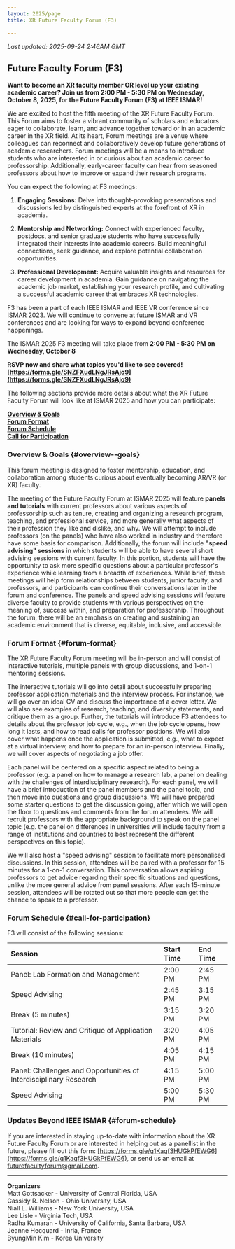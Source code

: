 ```yaml
---
layout: 2025/page
title: XR Future Faculty Forum (F3)

---
```

*Last updated: 2025-09-24 2:46AM GMT*

## Future Faculty Forum (F3)

**Want to become an XR faculty member OR level up your existing academic career? Join us from 2:00 PM - 5:30 PM on Wednesday, October 8, 2025, for the Future Faculty Forum (F3) at IEEE ISMAR!**

We are excited to host the fifth meeting of the XR Future Faculty Forum.
This Forum aims to foster a vibrant community of scholars and educators
eager to collaborate, learn, and advance together toward or in an
academic career in the XR field. At its heart, Forum meetings are a
venue where colleagues can reconnect and collaboratively develop future
generations of academic researchers. Forum meetings will be a means to
introduce students who are interested in or curious about an academic
career to professorship. Additionally, early-career faculty can hear
from seasoned professors about how to improve or expand their research
programs.

You can expect the following at F3 meetings:

1.  **Engaging Sessions:** Delve into thought-provoking presentations and discussions led by distinguished experts at the forefront of XR in academia.

2.  **Mentorship and Networking:** Connect with experienced faculty, postdocs, and senior graduate students who have successfully integrated their interests into academic careers. Build meaningful connections, seek guidance, and explore potential collaboration opportunities.

3.  **Professional Development:** Acquire valuable insights and resources for career development in academia. Gain guidance on navigating the academic job market, establishing your research profile, and cultivating a successful academic career that embraces XR technologies.

F3 has been a part of each IEEE ISMAR and IEEE VR conference since ISMAR 2023. We will continue to convene at future ISMAR and VR conferences and are looking for ways to expand beyond conference happenings.

The ISMAR 2025 F3 meeting will take place from **2:00 PM - 5:30 PM on Wednesday, October 8**

**RSVP now and share what topics you\'d like to see covered!<br>
[https://forms.gle/SNZFXudLNgJRsAjo9](https://forms.gle/SNZFXudLNgJRsAjo9)**

The following sections provide more details about what the XR Future
Faculty Forum will look like at ISMAR 2025 and how you can participate:


[**Overview & Goals**](#overview--goals)<br>
[**Forum Format**](#forum-format)<br>
[**Forum Schedule**](#forum-schedule)<br>
[**Call for Participation**](#call-for-participation)<br>

### Overview & Goals {#overview--goals}

This forum meeting is designed to foster mentorship, education, and collaboration among students curious about eventually becoming AR/VR (or XR) faculty.

The meeting of the Future Faculty Forum at ISMAR 2025 will feature
**panels and tutorials** with current professors about various aspects
of professorship such as tenure, creating and organizing a research
program, teaching, and professional service, and more generally what
aspects of their profession they like and dislike, and why. We will
attempt to include professors (on the panels) who have also worked in
industry and therefore have some basis for comparison. Additionally, the
forum will include **"speed advising" sessions** in which students will
be able to have several short advising sessions with current faculty. In
this portion, students will have the opportunity to ask more specific
questions about a particular professor\'s experience while learning from
a breadth of experiences. While brief, these meetings will help form
relationships between students, junior faculty, and professors, and
participants can continue their conversations later in the forum and
conference. The panels and speed advising sessions will feature diverse
faculty to provide students with various perspectives on the meaning of,
success within, and preparation for professorship. Throughout the forum,
there will be an emphasis on creating and sustaining an academic
environment that is diverse, equitable, inclusive, and accessible.

### Forum Format {#forum-format}

The XR Future Faculty Forum meeting will be in-person and will consist
of interactive tutorials, multiple panels with group discussions, and
1-on-1 mentoring sessions.

The interactive tutorials will go into detail about successfully
preparing professor application materials and the interview process. For
instance, we will go over an ideal CV and discuss the importance of a
cover letter. We will also see examples of research, teaching, and
diversity statements, and critique them as a group. Further, the
tutorials will introduce F3 attendees to details about the professor job
cycle, e.g., when the job cycle opens, how long it lasts, and how to
read calls for professor positions. We will also cover what happens once
the application is submitted, e.g., what to expect at a virtual
interview, and how to prepare for an in-person interview. Finally, we
will cover aspects of negotiating a job offer.

Each panel will be centered on a specific aspect related to being a
professor (e.g. a panel on how to manage a research lab, a panel on
dealing with the challenges of interdisciplinary research). For each
panel, we will have a brief introduction of the panel members and the
panel topic, and then move into questions and group discussions. We will
have prepared some starter questions to get the discussion going, after
which we will open the floor to questions and comments from the forum
attendees. We will recruit professors with the appropriate background to
speak on the panel topic (e.g. the panel on differences in universities
will include faculty from a range of institutions and countries to best
represent the different perspectives on this topic).

We will also host a "speed advising" session to facilitate more
personalised discussions. In this session, attendees will be paired with
a professor for 15 minutes for a 1-on-1 conversation. This conversation
allows aspiring professors to get advice regarding their specific
situations and questions, unlike the more general advice from panel
sessions. After each 15-minute session, attendees will be rotated out so
that more people can get the chance to speak to a professor.

### Forum Schedule {#call-for-participation}

F3 will consist of the following sessions:

<!-- Mobile-friendly blocks (visible on small screens) -->
<div class="schedule-blocks">
  <div class="schedule-block">
    <div class="session-title">Panel: Lab Formation and Management</div>
    <div class="session-times">
      <div class="time">Start: 2:00 PM</div>
      <div class="time">End: 2:45 PM</div>
    </div>
  </div>
  
  <div class="schedule-block">
    <div class="session-title">Speed Advising</div>
    <div class="session-times">
      <div class="time">Start: 2:45 PM</div>
      <div class="time">End: 3:15 PM</div>
    </div>
  </div>
  
  <div class="schedule-block">
    <div class="session-title">Break (5 minutes)</div>
    <div class="session-times">
      <div class="time">Start: 3:15 PM</div>
      <div class="time">End: 3:20 PM</div>
    </div>
  </div>
  
  <div class="schedule-block">
    <div class="session-title">Tutorial: Review and Critique of Application Materials</div>
    <div class="session-times">
      <div class="time">Start: 3:20 PM</div>
      <div class="time">End: 4:05 PM</div>
    </div>
  </div>
  
  <div class="schedule-block">
    <div class="session-title">Break (10 minutes)</div>
    <div class="session-times">
      <div class="time">Start: 4:05 PM</div>
      <div class="time">End: 4:15 PM</div>
    </div>
  </div>
  
  <div class="schedule-block">
    <div class="session-title">Panel: Challenges and Opportunities of Interdisciplinary Research</div>
    <div class="session-times">
      <div class="time">Start: 4:15 PM</div>
      <div class="time">End: 5:00 PM</div>
    </div>
  </div>
  
  <div class="schedule-block">
    <div class="session-title">Speed Advising</div>
    <div class="session-times">
      <div class="time">Start: 5:00 PM</div>
      <div class="time">End: 5:30 PM</div>
    </div>
  </div>
</div>

<!-- Desktop table (visible on large screens) -->
<div class="desktop-table">
  <table class="schedule-table" style="margin: 0 auto;">
    <thead>
      <tr>
        <th style="text-align: left;">Session</th>
        <th style="text-align: left;">Start Time</th>
        <th style="text-align: left;">End Time</th>
      </tr>
    </thead>
    <tbody>
      <tr>
        <td>Panel: Lab Formation and Management</td>
        <td>2:00 PM</td>
        <td>2:45 PM</td>
      </tr>
      <tr>
        <td>Speed Advising</td>
        <td>2:45 PM</td>
        <td>3:15 PM</td>
      </tr>
      <tr>
        <td>Break (5 minutes)</td>
        <td>3:15 PM</td>
        <td>3:20 PM</td>
      </tr>
      <tr>
        <td>Tutorial: Review and Critique of Application Materials</td>
        <td>3:20 PM</td>
        <td>4:05 PM</td>
      </tr>
      <tr>
        <td>Break (10 minutes)</td>
        <td>4:05 PM</td>
        <td>4:15 PM</td>
      </tr>
      <tr>
        <td>Panel: Challenges and Opportunities of Interdisciplinary Research</td>
        <td>4:15 PM</td>
        <td>5:00 PM</td>
      </tr>
      <tr>
        <td>Speed Advising</td>
        <td>5:00 PM</td>
        <td>5:30 PM</td>
      </tr>
    </tbody>
  </table>
</div>


### Updates Beyond IEEE ISMAR {#forum-schedule}

If you are interested in staying up-to-date with information about the
XR Future Faculty Forum or are interested in helping out as a panellist
in the future, please fill out this form:
[https://forms.gle/q1Kaqf3HUGkPfEWG6](https://forms.gle/q1Kaqf3HUGkPfEWG6),
or send us an email at
[futurefacultyforum@gmail.com](mailto:futurefacultyforum@gmail.com).

---

**Organizers**\
Matt Gottsacker - University of Central Florida, USA<br>
Cassidy R. Nelson - Ohio University, USA<br>
Niall L. Williams - New York University, USA<br>
Lee Lisle - Virginia Tech, USA<br>
Radha Kumaran - University of California, Santa Barbara, USA<br>
Jeanne Hecquard - Inria, France<br>
ByungMin Kim - Korea University<br>




<style>
/* Mobile blocks - visible on small screens */
.schedule-blocks {
  max-width: 600px;
  margin: 0 auto;
}

.schedule-block {
  background: white;
  border: 1px solid #e0e0e0;
  border-radius: 8px;
  padding: 16px;
  margin-bottom: 12px;
  box-shadow: 0 2px 4px rgba(0,0,0,0.1);
}

.session-title {
  font-weight: bold;
  font-size: 16px;
  margin-bottom: 8px;
  color: #333;
}

.session-times {
  display: flex;
  flex-direction: column;
  gap: 4px;
}

.time {
  font-size: 14px;
  color: #666;
  text-align: right;
}

/* Desktop table - hidden on small screens */
.desktop-table {
  display: none;
}

/* Show table on larger screens, hide blocks */
@media (min-width: 768px) {
  .schedule-blocks {
    display: none;
  }
  
  .desktop-table {
    display: block;
    text-align: center;
  }
}
</style>
